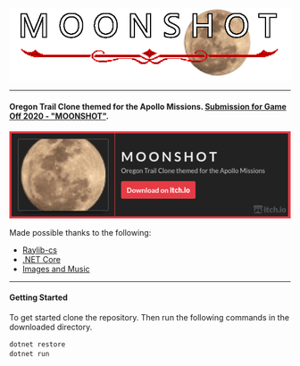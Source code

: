 ![](logo.png)

---

#### Oregon Trail Clone themed for the Apollo Missions. <a href="https://itch.io/jam/game-off-2020">Submission for Game Off 2020 - "MOONSHOT"</a>.

<a href="https://dylanlangston.itch.io/moonshot">![Download from itch.io](itch.io-banner.png)</a>


Made possible thanks to the following:
* <a href="https://github.com/ChrisDill/Raylib-cs">Raylib-cs</a>
* <a href="https://dotnet.microsoft.com/download/dotnet-core">.NET Core</a>
* <a href="https://github.com/dylanlangston/moonshot/blob/main/attribution.md">Images and Music</a>

---

#### Getting Started

To get started clone the repository. Then run the following commands in the downloaded directory.
```bash
dotnet restore
dotnet run
```
